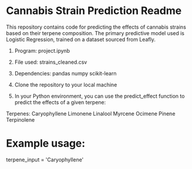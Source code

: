 # Cannabis Strain Prediction Readme #

This repository contains code for predicting the effects of cannabis strains based on their terpene composition. The primary predictive model used is Logistic Regression, trained on a dataset sourced from Leafly.

1. Program: project.ipynb

2. File used: strains_cleaned.csv

3. Dependencies:
pandas
numpy
scikit-learn

4. Clone the repository to your local machine

5. In your Python environment, you can use the predict_effect function to predict the effects of a given terpene:

Terpenes:
Caryophyllene
Limonene
Linalool
Myrcene
Ocimene
Pinene
Terpinolene

# Example usage:
terpene_input = 'Caryophyllene'
